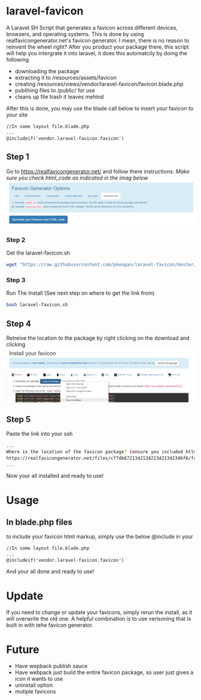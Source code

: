 # laravel-favicon
A Laravel SH Script that generates a favicon across different devices, browsers, and operating systems. This is done by using    realfavicongenerator.net's favicon generator. I mean, there is no reason to reinvent the wheel right? After you product your package there, this script will help you intergrate it into laravel, it does this automatcily by doing the following. 
  - downloading the package
  - extracting it to /resources/assets/favicon
  - creating /resources/views/vendor/laravel-favicon/favicon.blade.php
  - publihing files to /public/ for use
  - cleans up file trash it leaves mehind
  
After this is done, you may use the blade call below to insert your favicon to your site
```
//In some layout file.blade.php
...
@includeif('vendor.laravel-favicon.favicon')
```

## Step 1
Go to https://realfavicongenerator.net/ and follow there instructions. 
*Make sure you check html_code as indicated in the imag below*
<img src="https://github.com/pkeogan/laravel-favicon/blob/master/html_code_preview.png">

### Step 2
Get the laravel-favicon.sh
```sh
wget "https://raw.githubusercontent.com/pkeogan/laravel-favicon/master/laravel-favicon.sh"
```
### Step 3
Run The Install (See next step on where to get the link from)
```sh
bash laravel-favicon.sh
```

## Step 4 
Retreive the location to the package by right clicking on the download and clicking 
<img src="https://github.com/pkeogan/laravel-favicon/blob/master/copy_link.png">

## Step 5
Paste the link into your ssh
```sh
...
Where is the location of the favicon package? (ensure you included htlm_code)
https://realfavicongenerator.net/files/cf7db672134213421342134234bf6/favicon_package_v0.16.zip
...
```

Now your all installed and ready to use!

# Usage
## In blade.php files
to include your favicon html markup, simply use the below @include in your <head>
```
//In some layout file.blade.php
...
@includeif('vendor.laravel-favicon.favicon')
```
And your all done and ready to use!
  
  
# Update
If you need to change or update your favicons, simply rerun the install, as it will overwrite the old one. A helpful combination is to use verisoning that is built in with tehe favicon generator. 

# Future 
- Have wepback publish sauce
- Have webpack just build the entire favicon package, so user just gives a icon it wants to use
- uninstall option
- mutiple favicons
